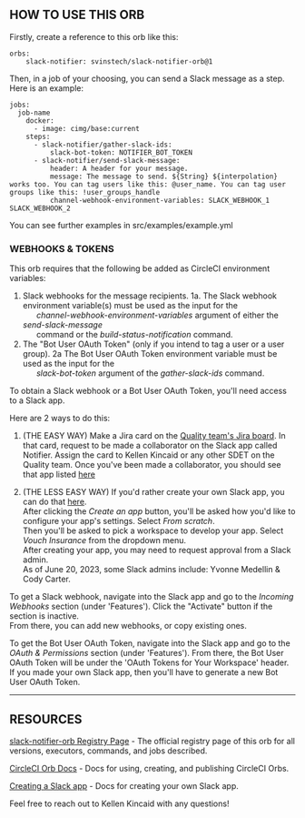 ## HOW TO USE THIS ORB

Firstly, create a reference to this orb like this:  

    orbs:
        slack-notifier: svinstech/slack-notifier-orb@1

Then, in a job of your choosing, you can send a Slack message as a step.
Here is an example:  

    jobs:
      job-name
        docker:
          - image: cimg/base:current
        steps: 
          - slack-notifier/gather-slack-ids:
              slack-bot-token: NOTIFIER_BOT_TOKEN
          - slack-notifier/send-slack-message:
              header: A header for your message.
              message: The message to send. ${String} ${interpolation} works too. You can tag users like this: @user_name. You can tag user groups like this: !user_groups_handle
              channel-webhook-environment-variables: SLACK_WEBHOOK_1 SLACK_WEBHOOK_2

You can see further examples in src/examples/example.yml

### WEBHOOKS & TOKENS

This orb requires that the following be added as CircleCI environment variables:
1. Slack webhooks for the message recipients.
1a. The Slack webhook environment variable(s) must be used as the input for the  
&nbsp;&nbsp;&nbsp;&nbsp;&nbsp;&nbsp;_channel-webhook-environment-variables_ argument of either the _send-slack-message_   
&nbsp;&nbsp;&nbsp;&nbsp;&nbsp;&nbsp;command or the _build-status-notification_ command.
2. The "Bot User OAuth Token" (only if you intend to tag a user or a user group).
2a The Bot User OAuth Token environment variable must be used as the input for the   
&nbsp;&nbsp;&nbsp;&nbsp;&nbsp;&nbsp;_slack-bot-token_ argument of the _gather-slack-ids_ command.

To obtain a Slack webhook or a Bot User OAuth Token, you'll need access to a Slack app.  

Here are 2 ways to do this:  

1. (THE EASY WAY) Make a Jira card on the [Quality team's Jira board](https://vouchinc.atlassian.net/jira/software/c/projects/QA/boards/74/backlog?issueLimit=100). In that card, request to be made a collaborator on the Slack app called Notifier. Assign the card to Kellen Kincaid or any other SDET on the Quality team. Once you've been made a collaborator, you should see that app listed [here](https://api.slack.com/apps)  

2. (THE LESS EASY WAY) If you'd rather create your own Slack app, you can do that [here](https://api.slack.com/apps).  
After clicking the _Create an app_ button, you'll be asked how you'd like to configure your app's settings. Select _From scratch_.  
Then you'll be asked to pick a workspace to develop your app.  Select _Vouch Insurance_ from the dropdown menu.  
After creating your app, you may need to request approval from a Slack admin.  
As of June 20, 2023, some Slack admins include: Yvonne Medellin & Cody Carter.  

To get a Slack webhook, navigate into the Slack app and go to the _Incoming Webhooks_ section (under 'Features'). Click the "Activate" button if the section is inactive.  
From there, you can add new webhooks, or copy existing ones.  
  
To get the Bot User OAuth Token, navigate into the Slack app and go to the _OAuth & Permissions_ section (under 'Features'). From there, the Bot User OAuth Token will be under the 'OAuth Tokens for Your Workspace' header. If you made your own Slack app, then you'll have to generate a new Bot User OAuth Token.

---

## RESOURCES

[slack-notifier-orb Registry Page](https://circleci.com/developer/orbs/orb/svinstech/slack-notifier-orb) - The official registry page of this orb for all versions, executors, commands, and jobs described.

[CircleCI Orb Docs](https://circleci.com/docs/orb-intro/#section=configuration) - Docs for using, creating, and publishing CircleCI Orbs.

[Creating a Slack app](https://api.slack.com/start/quickstart) - Docs for creating your own Slack app.

Feel free to reach out to Kellen Kincaid with any questions!
